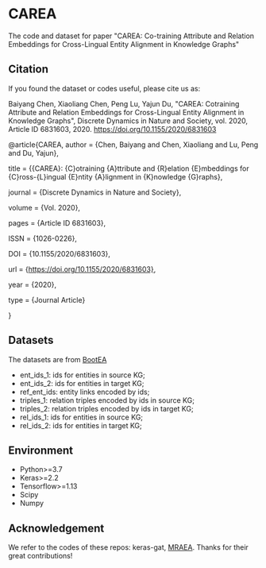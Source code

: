 # CAREA
The code and dataset for paper "CAREA: Co-training Attribute and Relation Embeddings for Cross-Lingual Entity Alignment in Knowledge Graphs"

## Citation
If you found the dataset or codes useful, please cite us as:

Baiyang Chen, Xiaoliang Chen, Peng Lu, Yajun Du, "CAREA: Cotraining Attribute and Relation Embeddings for Cross-Lingual Entity Alignment in Knowledge Graphs", Discrete Dynamics in Nature and Society, vol. 2020, Article ID 6831603, 2020. https://doi.org/10.1155/2020/6831603

@article{CAREA,
  author = {Chen, Baiyang and Chen, Xiaoliang and Lu, Peng and Du, Yajun},
  
  title = {{CAREA}: {C}otraining {A}ttribute and {R}elation {E}mbeddings for {C}ross-{L}ingual {E}ntity {A}lignment in {K}nowledge {G}raphs},
  
  journal = {Discrete Dynamics in Nature and Society},
  
  volume = {Vol. 2020},
  
  pages = {Article ID 6831603},
  
  ISSN = {1026-0226},
  
  DOI = {10.1155/2020/6831603},
  
  url = {https://doi.org/10.1155/2020/6831603},
  
  year = {2020},
  
  type = {Journal Article}
  
}

## Datasets

The datasets are from [BootEA](https://github.com/nju-websoft/BootEA)

* ent_ids_1: ids for entities in source KG;
* ent_ids_2: ids for entities in target KG;
* ref_ent_ids: entity links encoded by ids;
* triples_1: relation triples encoded by ids in source KG;
* triples_2: relation triples encoded by ids in target KG;
* rel_ids_1: ids for entities in source KG;
* rel_ids_2: ids for entities in target KG;

## Environment

* Python>=3.7
* Keras>=2.2
* Tensorflow>=1.13
* Scipy
* Numpy

## Acknowledgement

We refer to the codes of these repos: keras-gat, [MRAEA](https://github.com/MaoXinn/MRAEA). Thanks for their great contributions!

